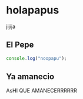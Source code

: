 # holapapus
jijija

## El Pepe

```javascript
console.log("noopapu");
```
## Ya amanecio
AsHI QUE AMANECERRRRRR